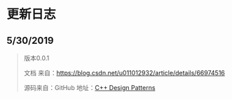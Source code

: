 # 更新日志

## 5/30/2019  

> 版本0.0.1
>
> 文档 来自：https://blog.csdn.net/u011012932/article/details/66974516
>
> 源码来自：GitHub 地址：[C++ Design Patterns](https://github.com/Waleon/DesignPatterns)

